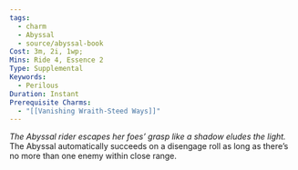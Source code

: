 ```yaml
---
tags:
  - charm
  - Abyssal
  - source/abyssal-book
Cost: 3m, 2i, 1wp; 
Mins: Ride 4, Essence 2
Type: Supplemental
Keywords:
  - Perilous
Duration: Instant
Prerequisite Charms:
  - "[[Vanishing Wraith-Steed Ways]]"
---
```

*The Abyssal rider escapes her foes’ grasp like a shadow eludes the light.*
The Abyssal automatically succeeds on a disengage roll as long as there’s no more than one enemy within close range.